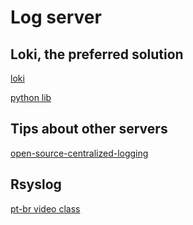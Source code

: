 # Log server

## Loki, the preferred solution

[loki](https://grafana.com/docs/loki/latest/clients/)

[python lib](https://pypi.org/project/python-logging-loki/)

## Tips about other servers

[open-source-centralized-logging](https://geekflare.com/open-source-centralized-logging/)

## Rsyslog

[pt-br video class](https://www.youtube.com/watch?v=21yPgbVbWG4)
